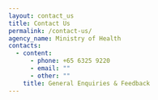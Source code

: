 ```yaml
---
layout: contact_us
title: Contact Us
permalink: /contact-us/
agency_name: Ministry of Health
contacts:
  - content:
      - phone: +65 6325 9220
      - email: ""
      - other: ""
    title: General Enquiries & Feedback
---
```


